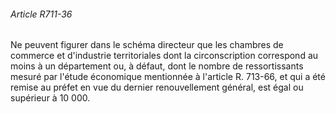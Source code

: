 ###### Article R711-36

Ne peuvent figurer dans le schéma directeur que les chambres de commerce et d'industrie territoriales dont la circonscription correspond au moins à un département ou, à défaut, dont le nombre de ressortissants mesuré par l'étude économique mentionnée à l'article R. 713-66, et qui a été remise au préfet en vue du dernier renouvellement général, est égal ou supérieur à 10 000.

